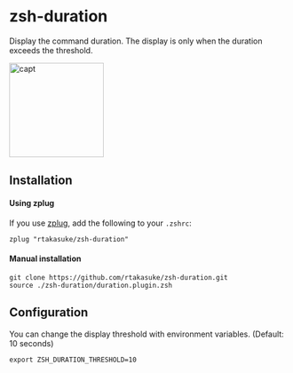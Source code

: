 # zsh-duration
Display the command duration.
The display is only when the duration exceeds the threshold.

<img width="170" alt="capt" src="https://user-images.githubusercontent.com/1833985/95013194-abea4a80-0679-11eb-9710-14fd29d5fec3.png">


## Installation
#### Using zplug
If you use [zplug](https://github.com/zplug/zplug), add the following to your `.zshrc`:
```
zplug "rtakasuke/zsh-duration"
```

#### Manual installation
```
git clone https://github.com/rtakasuke/zsh-duration.git
source ./zsh-duration/duration.plugin.zsh
```

## Configuration
You can change the display threshold with environment variables.
(Default: 10 seconds)
```
export ZSH_DURATION_THRESHOLD=10
```
